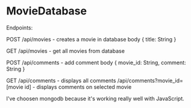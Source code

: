 # MovieDatabase

Endpoints:

POST /api/movies - creates a movie in database
body
{
	title: String
}

GET /api/movies - get all movies from database

POST /api/comments - add comment
body
{
	movie_id: String,
	comment: String	
}

GET /api/comments - displays all comments
	/api/comments?movie_id=[movie id] - displays comments on selected movie

	
I've choosen mongodb because it's working really well with JavaScript.